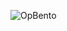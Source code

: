 
![OpBento](https://firebasestorage.googleapis.com/v0/b/smartkaksha-fe32c.appspot.com/o/opbento%2Fshubham1091d7afa.png?alt=media)